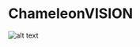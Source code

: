 # ChameleonVISION


![alt text](https://github.com/GuyChriqui/ChameleonVISION/blob/master/Logo.png)
